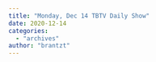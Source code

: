 ```yaml
---
title: "Monday, Dec 14 TBTV Daily Show"
date: 2020-12-14
categories: 
  - "archives"
author: "brantzt"
---
```



